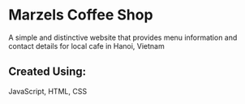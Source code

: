 
#  Marzels Coffee Shop

A simple and distinctive website that provides menu information and contact details for local cafe in Hanoi, Vietnam

##  Created Using:
JavaScript, HTML, CSS
